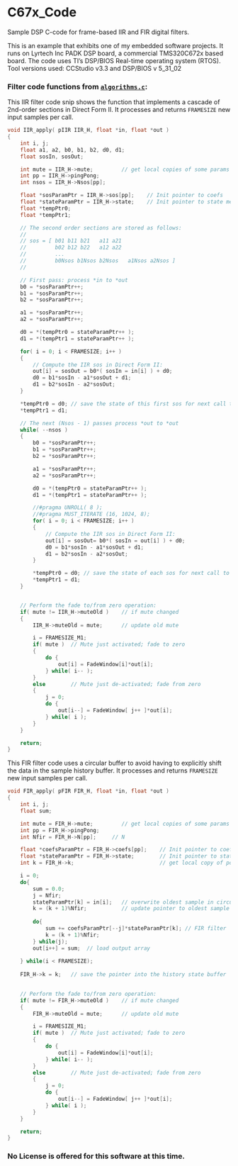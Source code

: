 # C67x_Code

Sample DSP C-code for frame-based IIR and FIR digital filters.

This is an example that exhibits one of my embedded software projects. It runs on Lyrtech Inc PADK DSP board, a commercial TMS320C672x based board. The code uses TI’s DSP/BIOS Real-time operating system (RTOS). Tool versions used: CCStudio v3.3 and DSP/BIOS v 5_31_02

### Filter code functions from [`algorithms.c`](algorithms.c "algorithms.c"):

This IIR filter code snip shows the function that implements a cascade of 2nd-order sections in Direct Form II. It processes and returns `FRAMESIZE` new input samples per call.
```c++
void IIR_apply( pIIR IIR_H, float *in, float *out )
{
    int i, j;
    float a1, a2, b0, b1, b2, d0, d1;
    float sosIn, sosOut;

    int mute = IIR_H->mute;         // get local copies of some params
    int pp = IIR_H->pingPong;
    int nsos = IIR_H->Nsos[pp];

    float *sosParamPtr = IIR_H->sos[pp];    // Init pointer to coefs
    float *stateParamPtr = IIR_H->state;    // Init pointer to state memory
    float *tempPtr0;
    float *tempPtr1;

    // The second order sections are stored as follows:
    //
    // sos = [ b01 b11 b21   a11 a21 
    //         b02 b12 b22   a12 a22
    //         ...
    //         b0Nsos b1Nsos b2Nsos   a1Nsos a2Nsos ]
    //

    // First pass: process *in to *out
    b0 = *sosParamPtr++;
    b1 = *sosParamPtr++;
    b2 = *sosParamPtr++;

    a1 = *sosParamPtr++;
    a2 = *sosParamPtr++;

    d0 = *(tempPtr0 = stateParamPtr++ );
    d1 = *(tempPtr1 = stateParamPtr++ );

    for( i = 0; i < FRAMESIZE; i++ )
    {
        // Compute the IIR sos in Direct Form II:
        out[i] = sosOut = b0*( sosIn = in[i] ) + d0;
        d0 = b1*sosIn - a1*sosOut + d1;
        d1 = b2*sosIn - a2*sosOut;
    }

    *tempPtr0 = d0; // save the state of this first sos for next call to IIR__apply()
    *tempPtr1 = d1;

    // The next (Nsos - 1) passes process *out to *out
    while( --nsos )
    {
        b0 = *sosParamPtr++;
        b1 = *sosParamPtr++;
        b2 = *sosParamPtr++;

        a1 = *sosParamPtr++;
        a2 = *sosParamPtr++;

        d0 = *(tempPtr0 = stateParamPtr++ );
        d1 = *(tempPtr1 = stateParamPtr++ );

        //#pragma UNROLL( 8 );
        //#pragma MUST_ITERATE (16, 1024, 8);
        for( i = 0; i < FRAMESIZE; i++ )
        {
            // Compute the IIR sos in Direct Form II:
            out[i] = sosOut= b0*( sosIn = out[i] ) + d0;
            d0 = b1*sosIn - a1*sosOut + d1;
            d1 = b2*sosIn - a2*sosOut;
        }

        *tempPtr0 = d0; // save the state of each sos for next call to IIR__apply()
        *tempPtr1 = d1;
    }


    // Perform the fade to/from zero operation:
    if( mute != IIR_H->muteOld )    // if mute changed
    {
        IIR_H->muteOld = mute;      // update old mute

        i = FRAMESIZE_M1;
        if( mute )  // Mute just activated; fade to zero
        {
            do {
                out[i] = FadeWindow[i]*out[i];
            } while( i-- );
        }
        else        // Mute just de-activated; fade from zero
        {
            j = 0;
            do {
                out[i--] = FadeWindow[ j++ ]*out[i];
            } while( i );
        }
    }

    return;
}
```


This FIR filter code uses a circular buffer to avoid having to explicitly shift the data in the sample history buffer. It processes and returns `FRAMESIZE` new input samples per call.
```c++
void FIR_apply( pFIR FIR_H, float *in, float *out )
{
    int i, j;
    float sum;

    int mute = FIR_H->mute;         // get local copies of some params
    int pp = FIR_H->pingPong;
    int Nfir = FIR_H->N[pp];     // N

    float *coefsParamPtr = FIR_H->coefs[pp];    // Init pointer to coefs
    float *stateParamPtr = FIR_H->state;        // Init pointer to state memory
    int k = FIR_H->k;                           // get local copy of pointer variable, k for speed

    i = 0;
    do{
        sum = 0.0;
        j = Nfir;        
        stateParamPtr[k] = in[i];   // overwrite oldest sample in circular buffer with new sample 
        k = (k + 1)%Nfir;           // update pointer to oldest sample in history state buffer
        
        do{
            sum += coefsParamPtr[--j]*stateParamPtr[k]; // FIR filter
            k = (k + 1)%Nfir;
        } while(j);
        out[i++] = sum;  // load output array
        
    } while(i < FRAMESIZE);
    
    FIR_H->k = k;   // save the pointer into the history state buffer

    
    // Perform the fade to/from zero operation:
    if( mute != FIR_H->muteOld )    // if mute changed
    {
        FIR_H->muteOld = mute;      // update old mute

        i = FRAMESIZE_M1;
        if( mute )  // Mute just activated; fade to zero
        {
            do {
                out[i] = FadeWindow[i]*out[i];
            } while( i-- );
        }
        else        // Mute just de-activated; fade from zero
        {
            j = 0;
            do {
                out[i--] = FadeWindow[ j++ ]*out[i];
            } while( i );
        }
    }

    return;
}
```


### No License is offered for this software at this time.
